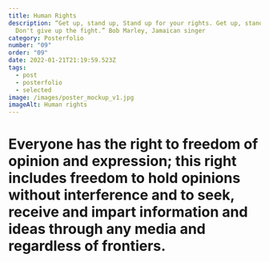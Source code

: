 ```yaml
---
title: Human Rights
description: “Get up, stand up, Stand up for your rights. Get up, stand up,
  Don't give up the fight.” Bob Marley, Jamaican singer
category: Posterfolio
number: "09"
order: "09"
date: 2022-01-21T21:19:59.523Z
tags:
  - post
  - posterfolio
  - selected
image: /images/poster_mockup_v1.jpg
imageAlt: Human rights
---
```

<!--StartFragment-->

# Everyone has the right to freedom of opinion and expression; this right includes freedom to hold opinions without interference and to seek, receive and impart information and ideas through any media and regardless of frontiers.

<!--EndFragment-->